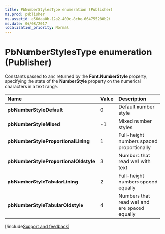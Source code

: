 ```yaml
---
title: PbNumberStylesType enumeration (Publisher)
ms.prod: publisher
ms.assetid: e56daa0b-12a2-409c-8cbe-664755280b2f
ms.date: 06/08/2017
localization_priority: Normal
---
```



# PbNumberStylesType enumeration (Publisher)

Constants passed to and returned by the  **[Font.NumberStyle](Publisher.font.numberstyle.md)** property, specifying the state of the **NumberStyle** property on the numerical characters in a text range.



|Name|Value|Description|
|:-----|:-----|:-----|
| **pbNumberStyleDefault**|0|Default number style|
| **pbNumberStyleMixed**|-1|Mixed number styles|
| **pbNumberStyleProportionalLining**|1|Full-height numbers spaced proportionally|
| **pbNumberStyleProportionalOldstyle**|3|Numbers that read well with text|
| **pbNumberStyleTabularLining**|2|Full-height numbers spaced equally|
| **pbNumberStyleTabularOldstyle**|4|Numbers that read well and are spaced equally|

[!include[Support and feedback](~/includes/feedback-boilerplate.md)]